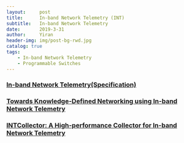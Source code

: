 ```yaml
---
layout:     post
title:      In-band Network Telemetry (INT)
subtitle:   In-band Network Telemetry
date:       2019-3-31
author:     Yiran
header-img: img/post-bg-rwd.jpg
catalog: true
tags:
    - In-band Network Telemetry
    - Programmable Switches
---
```


### [In-band Network Telemetry(Specification)](https://p4.org/assets/INT-current-spec.pdf)

### [Towards Knowledge-Defined Networking using In-band Network Telemetry](https://ieeexplore.ieee.org/stamp/stamp.jsp?tp=&arnumber=8406169&tag=1)

### [INTCollector: A High-performance Collector for In-band Network Telemetry](https://ieeexplore.ieee.org/stamp/stamp.jsp?tp=&arnumber=8584997)



